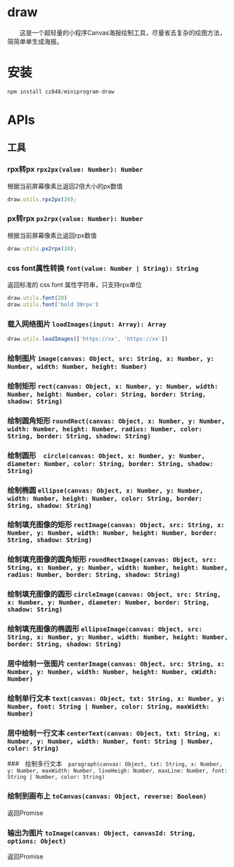 # draw

　　这是一个超轻量的小程序Canvas海报绘制工具，尽量省去复杂的绘图方法，简简单单生成海报。

# 安装

```javascript
npm install cz848/miniprogram-draw
```

# APIs

## 工具

### rpx转px `rpx2px(value: Number): Number`

根据当前屏幕像素比返回2倍大小的px数值

```javascript
draw.utils.rpx2px(20);
```

### px转rpx `px2rpx(value: Number): Number`

根据当前屏幕像素比返回rpx数值

```javascript
draw.utils.px2rpx(20);
```

### css font属性转换 `font(value: Number | String): String`

返回标准的 css font 属性字符串，只支持rpx单位

```javascript
draw.utils.font(20)
draw.utils.font('bold 30rpx')
```

### 载入网络图片 `loadImages(input: Array): Array`

```javascript
draw.utils.loadImages(['https://xx', 'https://xx'])
```

### 绘制图片 `image(canvas: Object, src: String, x: Number, y: Number, width: Number, height: Number)`

### 绘制矩形 `rect(canvas: Object, x: Number, y: Number, width: Number, height: Number, color: String, border: String, shadow: String)`

### 绘制圆角矩形 `roundRect(canvas: Object, x: Number, y: Number, width: Number, height: Number, radius: Number, color: String, border: String, shadow: String)`

### 绘制圆形　`circle(canvas: Object, x: Number, y: Number, diameter: Number, color: String, border: String, shadow: String)`

### 绘制椭圆 `ellipse(canvas: Object, x: Number, y: Number, width: Number, height: Number, color: String, border: String, shadow: String)`

### 绘制填充图像的矩形 `rectImage(canvas: Object, src: String, x: Number, y: Number, width: Number, height: Number, border: String, shadow: String)`

### 绘制填充图像的圆角矩形 `roundRectImage(canvas: Object, src: String, x: Number, y: Number, width: Number, height: Number, radius: Number, border: String, shadow: String)`

### 绘制填充图像的圆形 `circleImage(canvas: Object, src: String, x: Number, y: Number, diameter: Number, border: String, shadow: String)`

### 绘制填充图像的椭圆形 `ellipseImage(canvas: Object, src: String, x: Number, y: Number, width: Number, height: Number, border: String, shadow: String)`

### 居中绘制一张图片 `centerImage(canvas: Object, src: String, x: Number, y: Number, width: Number, height: Number, cWidth: Number)`

### 绘制单行文本 `text(canvas: Object, txt: String, x: Number, y: Number, font: String | Number, color: String, maxWidth: Number)`

### 居中绘制一行文本 `centerText(canvas: Object, txt: String, x: Number, y: Number, width: Number, font: String | Number, color: String)`

###　绘制多行文本　`paragraph(canvas: Object, txt: String, x: Number, y: Number, maxWidth: Number, lineHeigh: Number, maxLine: Number, font: String | Number, color: String)`

### 绘制到画布上 `toCanvas(canvas: Object, reverse: Boolean)`
返回Promise

### 输出为图片 `toImage(canvas: Object, canvasId: String, options: Object)`
返回Promise
